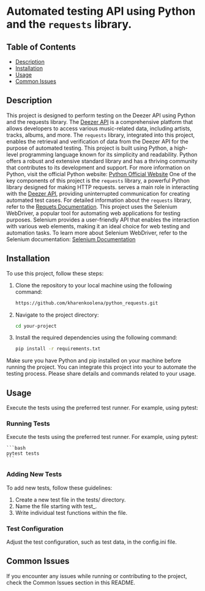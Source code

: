 # Automated testing API using Python and the `requests` library.


## Table of Contents

- [Description](#description)
- [Installation](#installation)
- [Usage](#usage)
- [Common Issues](#usage)


## Description

This project is designed to perform testing on the Deezer API using Python and the requests library.
The [Deezer API](https://developers.deezer.com/api) is a comprehensive platform that allows developers to access various music-related data, including artists, tracks, albums, and more. The `requests` library, integrated into this project, enables the retrieval and verification of data from the Deezer API for the purpose of automated testing.
This project is built using Python, a high-level programming language known for its simplicity and readability. Python offers a robust and extensive standard library and has a thriving community that contributes to its development and support. For more information on Python, visit the official Python website: [Python Official Website](https://www.python.org/)
One of the key components of this project is the `requests` library, a powerful Python library designed for making HTTP requests. serves a main role in interacting with the [Deezer API](https://developers.deezer.com/api), providing uninterrupted communication for creating automated test cases. For detailed information about the `requests` library, refer to the [Requets Documentation](https://docs.python-requests.org/en/master/).
This project uses the Selenium WebDriver, a popular tool for automating web applications for testing purposes. Selenium provides a user-friendly API that enables the interaction with various web elements, making it an ideal choice for web testing and automation tasks. To learn more about Selenium WebDriver, refer to the Selenium documentation: [Selenium Documentation](https://www.selenium.dev/documentation/en/)


## Installation

To use this project, follow these steps:

1. Clone the repository to your local machine using the following command:

    ```bash
	https://github.com/kharenkoolena/python_requests.git
    ```

2. Navigate to the project directory:

    ```bash
    cd your-project
    ```

3. Install the required dependencies using the following command:

    ```bash
    pip install -r requirements.txt
    ```

Make sure you have Python and pip installed on your machine before running the project. You can integrate this project into your to automate the testing process. Please share details and commands related to your usage.


## Usage

Execute the tests using the preferred test runner. For example, using pytest:

### Running Tests

Execute the tests using the preferred test runner. For example, using pytest:

    ```bash
	pytest tests
    ```
	
### Adding New Tests

To add new tests, follow these guidelines:

1. Create a new test file in the tests/ directory.
2. Name the file starting with test_.
3. Write individual test functions within the file.
	
### Test Configuration

Adjust the test configuration, such as test data, in the config.ini file.


## Common Issues

If you encounter any issues while running or contributing to the project, check the Common Issues section in this README.

